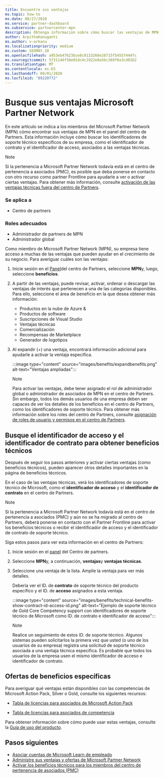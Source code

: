 ```yaml
---
title: Encuentre sus ventajas
ms.topic: how-to
ms.date: 08/27/2020
ms.service: partner-dashboard
ms.subservice: partnercenter-mpn
description: Obtenga información sobre cómo buscar las ventajas de MPN en el panel del centro de Partners.
author: ArpithaKanuganti
ms.author: v-arkanu
ms.localizationpriority: medium
ms.custom: SEOMAY.20
ms.openlocfilehash: a953eb47623bce8c0133266e26715f54557444fc
ms.sourcegitcommit: 5f31146f50e01dc4c1922e0a5bc369f0a3cd8162
ms.translationtype: MT
ms.contentlocale: es-ES
ms.lasthandoff: 09/01/2020
ms.locfileid: "89220772"
---
```

# <a name="locate-your-microsoft-partner-network-benefits"></a>Busque sus ventajas Microsoft Partner Network 

En este artículo se indica a los miembros del Microsoft Partner Network (MPN) cómo encontrar sus ventajas de MPN en el panel del centro de Partners. Esta información incluye cómo buscar los identificadores de soporte técnico específicos de su empresa, como el identificador de contrato y el identificador de acceso, asociados a las ventajas técnicas.

>[!NOTE]
> Si la pertenencia a Microsoft Partner Network todavía está en el centro de pertenencia a asociados (PMC), es posible que deba ponerse en contacto con otro recurso como partner Frontline para ayudarle a ver o activar ciertas ventajas. Para obtener más información, consulte [activación de las ventajas técnicas fuera del centro de Partners](partner-membership-center-tech-benefits-activate.md).

### <a name="applies-to"></a>Se aplica a

- Centro de partners

### <a name="appropriate-roles"></a>Roles adecuados

- Administrador de partners de MPN
- Administrador global

Como miembro de Microsoft Partner Network (MPN), su empresa tiene acceso a muchas de las ventajas que pueden ayudar en el crecimiento de su negocio. Para averiguar cuáles son las ventajas:

1. Inicie sesión en el [Panel](https://partner.microsoft.com/dashboard/home)del centro de Partners, seleccione **MPN**y, luego, seleccione **beneficios**.

2. A partir de las ventajas, puede revisar, activar, ordenar o descargar las ventajas de interés que pertenecen a una de las categorías disponibles. Para ello, seleccione el área de beneficio en la que desea obtener más información:

   - Productos en la nube de Azure &
   - Productos de software
   - Suscripciones de Visual Studio
   - Ventajas técnicas
   - Comercialización
   - Recompensas de Marketplace
   - Generador de logotipos

3. Al expandir (+) una ventaja, encontrará información adicional para ayudarle a activar la ventaja específica.

   :::image type="content" source="images/benefits/expandbenefits.png" alt-text="Ventajas ampliadas":::

   > [!NOTE]
   > Para activar las ventajas, debe tener asignado el rol de administrador global o administrador de asociados de MPN en el centro de Partners. Sin embargo, todos los demás usuarios de una empresa deben ser capaces de ver los detalles de los beneficios en el centro de Partners, como los identificadores de soporte técnico. Para obtener más información sobre los roles del centro de Partners, consulte [asignación de roles de usuario y permisos en el centro de Partners](permissions-overview.md).

## <a name="find-access-id-and-contract-id-for-technical-benefits"></a>Busque el identificador de acceso y el identificador de contrato para obtener beneficios técnicos

Después de seguir los pasos anteriores y activar ciertas ventajas (como beneficios técnicos), pueden aparecer otros detalles importantes en la página de beneficios técnicos.

En el caso de las ventajas técnicas, verá los identificadores de soporte técnico de Microsoft, como el **identificador de acceso** y el **identificador de contrato** en el centro de Partners.

>[!NOTE]
> Si la pertenencia a Microsoft Partner Network todavía está en el centro de pertenencia a asociados (PMC) y aún no se ha migrado al centro de Partners, deberá ponerse en contacto con el Partner Frontline para activar los beneficios técnicos o recibir el identificador de acceso y el identificador de contrato de soporte técnico.

 Siga estos pasos para ver esta información en el centro de Partners:

1. Inicie sesión en el [panel](https://partner.microsoft.com/dashboard/home) del Centro de partners.

2. Seleccione **MPN**y, a continuación, **ventajas**y **ventajas técnicas**.

3. Seleccione una ventaja de la lista. Amplíe la ventaja para ver más detalles. 

   Debería ver el ID. de **contrato** de soporte técnico del producto específico y el ID. de **acceso** asignados a esta ventaja.  

   :::image type="content" source="images/benefits/technical-benefits-show-contract-id-access-id.png" alt-text="Ejemplo de soporte técnico de Gold Core Competency support con identificadores de soporte técnico de Microsoft como ID. de contrato e identificador de acceso":::

   > [!NOTE]
   > Realice un seguimiento de estos ID. de soporte técnico. Algunos sistemas pueden solicitarlos la primera vez que usted (o uno de los usuarios de su empresa) registra una solicitud de soporte técnico asociada a una ventaja técnica específica. Es probable que todos los usuarios de la empresa usen el mismo identificador de acceso e identificador de contrato.

## <a name="specific-benefit-offers"></a>Ofertas de beneficios específicas

Para averiguar qué ventajas están disponibles con las competencias de Microsoft Action Pack, Silver o Gold, consulte los siguientes recursos:

- [Tabla de licencias para asociados de Microsoft Action Pack](https://assetsprod.microsoft.com/mpn/MPN-MAPS-Software-IUR-License-Table.xlsx)

- [Tabla de licencias para asociados de competencia](https://assetsprod.microsoft.com/mpn-maps-software-iur-competency-license-table.docx)

Para obtener información sobre cómo puede usar estas ventajas, consulte la [Guía de uso del producto](https://assets.microsoft.com/MPN-MAPS-Product-Usage-Guide.pdf).

## <a name="next-steps"></a>Pasos siguientes

- [Asociar cuentas de Microsoft Learn de empleado](ms-learn-associate.md)
- [Administre sus ventajas y ofertas de Microsoft Partner Network](manage-your-partner-network-benefits.md)
- [Activar los beneficios técnicos para los miembros del centro de pertenencia de asociados (PMC)](partner-membership-center-tech-benefits-activate.md)